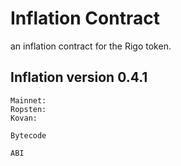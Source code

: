# Inflation Contract
an inflation contract for the Rigo token.

## Inflation version 0.4.1
```
Mainnet:
Ropsten:
Kovan:
```
```
Bytecode
```
```
ABI
```
